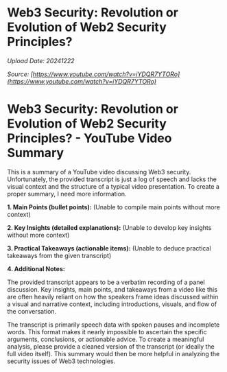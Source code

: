 # Web3 Security: Revolution or Evolution of Web2 Security Principles?

*Upload Date: 20241222*

*Source: [https://www.youtube.com/watch?v=iYDQR7YTORo](https://www.youtube.com/watch?v=iYDQR7YTORo)*

# Web3 Security: Revolution or Evolution of Web2 Security Principles? - YouTube Video Summary

This is a summary of a YouTube video discussing Web3 security. Unfortunately, the provided transcript is just a log of speech and lacks the visual context and the structure of a typical video presentation. To create a proper summary, I need more information.

**1. Main Points (bullet points):**  (Unable to compile main points without more context)


**2. Key Insights (detailed explanations):** (Unable to develop key insights without more context)


**3. Practical Takeaways (actionable items):** (Unable to deduce practical takeaways from the given transcript)


**4. Additional Notes:**

The provided transcript appears to be a verbatim recording of a panel discussion.  Key insights, main points, and takeaways from a video like this are often heavily reliant on how the speakers frame ideas discussed within a visual and narrative context, including introductions, visuals, and flow of the conversation.

The transcript is primarily speech data with spoken pauses and incomplete words. This format makes it nearly impossible to ascertain the specific arguments, conclusions, or actionable advice.  To create a meaningful analysis, please provide a cleaned version of the transcript (or ideally the full video itself).  This summary would then be more helpful in analyzing the security issues of Web3 technologies.